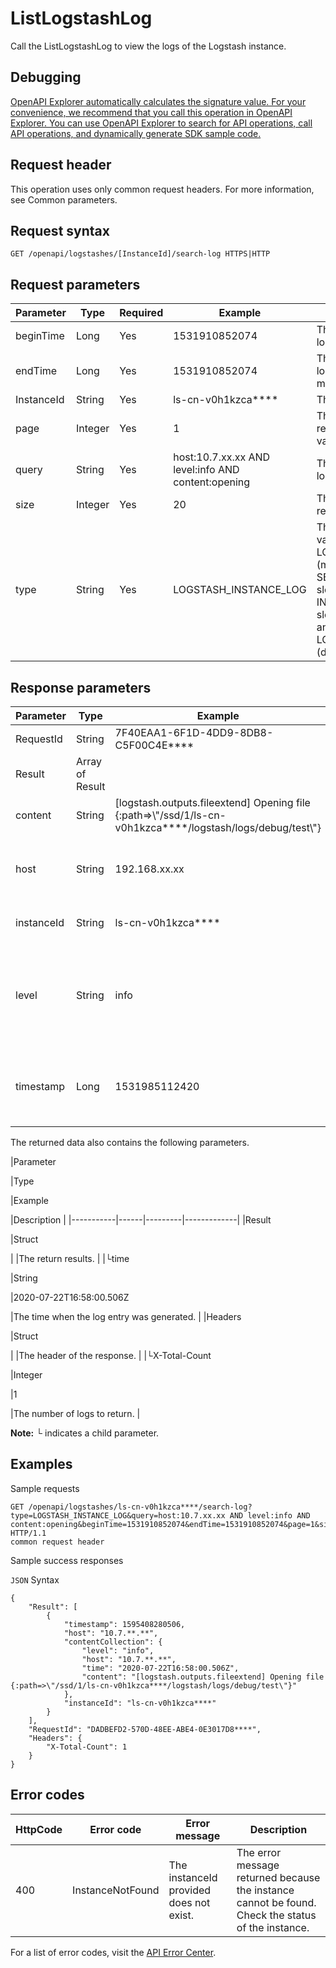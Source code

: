 # ListLogstashLog

Call the ListLogstashLog to view the logs of the Logstash instance.

## Debugging

[OpenAPI Explorer automatically calculates the signature value. For your convenience, we recommend that you call this operation in OpenAPI Explorer. You can use OpenAPI Explorer to search for API operations, call API operations, and dynamically generate SDK sample code.](https://api.aliyun.com/#product=elasticsearch&api=ListLogstashLog&type=ROA&version=2017-06-13)

## Request header

This operation uses only common request headers. For more information, see Common parameters.

## Request syntax

```
GET /openapi/logstashes/[InstanceId]/search-log HTTPS|HTTP
```

## Request parameters

|Parameter|Type|Required|Example|Description|
|---------|----|--------|-------|-----------|
|beginTime|Long|Yes|1531910852074|The start timestamp of the log. Unit: milliseconds. |
|endTime|Long|Yes|1531910852074|The timestamp when the log entry ended. Unit: milliseconds. |
|InstanceId|String|Yes|ls-cn-v0h1kzca\*\*\*\*|The ID of the instance. |
|page|Integer|Yes|1|The page number of the returned page. Minimum value: 1. Default value: 1. |
|query|String|Yes|host:10.7.xx.xx AND level:info AND content:opening|The keyword used to match log entries. |
|size|Integer|Yes|20|The number of entries to return on each page. |
|type|String|Yes|LOGSTASH\_INSTANCE\_LOG|The type of the logs. Valid values: LOGSTASH\_INSTANCE\_LOG \(main log\), SEARCHSLOW\(searching slow log\), INDEXINGSLOW\(indexing slow log\), JMVLOG\(GC log\), and LOGSTASH\_DEBUG\_LOG \(debugging log\). |

## Response parameters

|Parameter|Type|Example|Description|
|---------|----|-------|-----------|
|RequestId|String|7F40EAA1-6F1D-4DD9-8DB8-C5F00C4E\*\*\*\*|The ID of the request. |
|Result|Array of Result| |The return results. |
|content|String|\[logstash.outputs.fileextend\] Opening file \{:path=\>\\"/ssd/1/ls-cn-v0h1kzca\*\*\*\*/logstash/logs/debug/test\\"\}|The details of the log. |
|host|String|192.168.xx.xx|The IP address of the node that generates the log entry. |
|instanceId|String|ls-cn-v0h1kzca\*\*\*\*|The ID of the Elasticsearch instance. |
|level|String|info|The level of the log entry. Including trace, debug, info, warn, error and so on \(GC log has no level\). |
|timestamp|Long|1531985112420|The timestamp when the log is generated. Unit: milliseconds. |

The returned data also contains the following parameters.

|Parameter

|Type

|Example

|Description |
|-----------|------|---------|-------------|
|Result

|Struct

| |The return results. |
|└time

|String

|2020-07-22T16:58:00.506Z

|The time when the log entry was generated. |
|Headers

|Struct

| |The header of the response. |
|└X-Total-Count

|Integer

|1

|The number of logs to return. |

**Note:** └ indicates a child parameter.

## Examples

Sample requests

```
GET /openapi/logstashes/ls-cn-v0h1kzca****/search-log?type=LOGSTASH_INSTANCE_LOG&query=host:10.7.xx.xx AND level:info AND content:opening&beginTime=1531910852074&endTime=1531910852074&page=1&size=20 HTTP/1.1
common request header
```

Sample success responses

`JSON` Syntax

```
{
    "Result": [
        {
            "timestamp": 1595408280506,
            "host": "10.7.**.**",
            "contentCollection": {
                "level": "info",
                "host": "10.7.**.**",
                "time": "2020-07-22T16:58:00.506Z",
                "content": "[logstash.outputs.fileextend] Opening file {:path=>\"/ssd/1/ls-cn-v0h1kzca****/logstash/logs/debug/test\"}"
            },
            "instanceId": "ls-cn-v0h1kzca****"
        }
    ],
    "RequestId": "DADBEFD2-570D-48EE-ABE4-0E3017D8****",
    "Headers": {
        "X-Total-Count": 1
    }
}
```

## Error codes

|HttpCode|Error code|Error message|Description|
|--------|----------|-------------|-----------|
|400|InstanceNotFound|The instanceId provided does not exist.|The error message returned because the instance cannot be found. Check the status of the instance.|

For a list of error codes, visit the [API Error Center](https://error-center.alibabacloud.com/status/product/elasticsearch).

